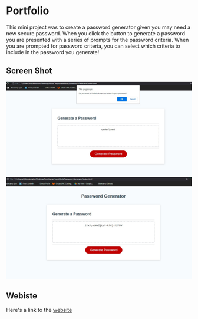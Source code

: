 # Portfolio

This mini project was to create a password generator given you may need a new secure password. When you click the button to generate a password you are presented with a series of prompts for the password criteria. When you are prompted for password criteria, you can select which criteria to include in the password you generate!


## Screen Shot

<img src="./assest/Screenshot1.jpg">
<img src="./assest/Screenshot2.jpg">

## Webiste 
Here's a link to the [website](https://concreteroc.github.io/Password-Generator/)
